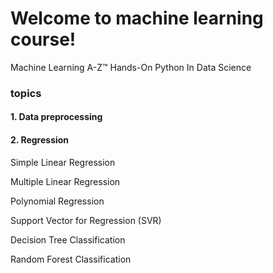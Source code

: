 # Welcome to machine learning course!
Machine Learning A-Z™ Hands-On Python In Data Science

### topics
#### 1. Data preprocessing

#### 2. Regression
Simple Linear Regression

Multiple Linear Regression

Polynomial Regression

Support Vector for Regression (SVR)

Decision Tree Classification

Random Forest Classification
